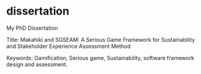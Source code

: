 # dissertation

My PhD Dissertation

Title: Makahiki and SGSEAM: A Serious Game Framework for Sustainability and Stakeholder Experience Assessment Method

Keywords: Gamification, Serious game, Sustainability, software framework design and assessment.
